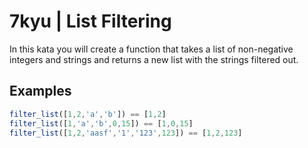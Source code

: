 # 7kyu | List Filtering


In this kata you will create a function that takes a list of non-negative integers and strings and returns a new list with the strings filtered out.


## Examples

```js
filter_list([1,2,'a','b']) == [1,2]
filter_list([1,'a','b',0,15]) == [1,0,15]
filter_list([1,2,'aasf','1','123',123]) == [1,2,123]
```
